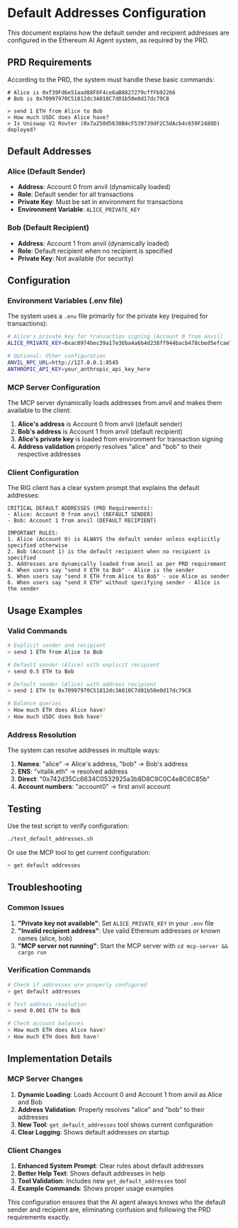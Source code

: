 # Default Addresses Configuration

This document explains how the default sender and recipient addresses are configured in the Ethereum AI Agent system, as required by the PRD.

## PRD Requirements

According to the PRD, the system must handle these basic commands:
```
# Alice is 0xf39Fd6e51aad88F6F4ce6aB8827279cffFb92266
# Bob is 0x70997970C51812dc3A010C7d01b50e0d17dc79C8

> send 1 ETH from Alice to Bob
> How much USDC does Alice have?
> Is Uniswap V2 Router (0x7a250d5630B4cF539739dF2C5dAcb4c659F2488D) deployed?
```

## Default Addresses

### Alice (Default Sender)
- **Address**: Account 0 from anvil (dynamically loaded)
- **Role**: Default sender for all transactions
- **Private Key**: Must be set in environment for transactions
- **Environment Variable**: `ALICE_PRIVATE_KEY`

### Bob (Default Recipient)
- **Address**: Account 1 from anvil (dynamically loaded)
- **Role**: Default recipient when no recipient is specified
- **Private Key**: Not available (for security)

## Configuration

### Environment Variables (.env file)

The system uses a `.env` file primarily for the private key (required for transactions):

```bash
# Alice's private key for transaction signing (Account 0 from anvil)
ALICE_PRIVATE_KEY=0xac0974bec39a17e36ba4a6b4d238ff944bacb478cbed5efcae784d7bf4f2ff80

# Optional: Other configuration
ANVIL_RPC_URL=http://127.0.0.1:8545
ANTHROPIC_API_KEY=your_anthropic_api_key_here
```

### MCP Server Configuration

The MCP server dynamically loads addresses from anvil and makes them available to the client:

1. **Alice's address** is Account 0 from anvil (default sender)
2. **Bob's address** is Account 1 from anvil (default recipient)
3. **Alice's private key** is loaded from environment for transaction signing
4. **Address validation** properly resolves "alice" and "bob" to their respective addresses

### Client Configuration

The RIG client has a clear system prompt that explains the default addresses:

```
CRITICAL DEFAULT ADDRESSES (PRD Requirements):
- Alice: Account 0 from anvil (DEFAULT SENDER)
- Bob: Account 1 from anvil (DEFAULT RECIPIENT)

IMPORTANT RULES:
1. Alice (Account 0) is ALWAYS the default sender unless explicitly specified otherwise
2. Bob (Account 1) is the default recipient when no recipient is specified
3. Addresses are dynamically loaded from anvil as per PRD requirement
4. When users say "send X ETH to Bob" - Alice is the sender
5. When users say "send X ETH from Alice to Bob" - use Alice as sender
6. When users say "send X ETH" without specifying sender - Alice is the sender
```

## Usage Examples

### Valid Commands

```bash
# Explicit sender and recipient
> send 1 ETH from Alice to Bob

# Default sender (Alice) with explicit recipient
> send 0.5 ETH to Bob

# Default sender (Alice) with address recipient
> send 1 ETH to 0x70997970C51812dc3A010C7d01b50e0d17dc79C8

# Balance queries
> How much ETH does Alice have?
> How much USDC does Bob have?
```

### Address Resolution

The system can resolve addresses in multiple ways:

1. **Names**: "alice" → Alice's address, "bob" → Bob's address
2. **ENS**: "vitalik.eth" → resolved address
3. **Direct**: "0x742d35Cc6634C0532925a3b8D8C9C0C4e8C6C85b"
4. **Account numbers**: "account0" → first anvil account

## Testing

Use the test script to verify configuration:

```bash
./test_default_addresses.sh
```

Or use the MCP tool to get current configuration:

```bash
> get default addresses
```

## Troubleshooting

### Common Issues

1. **"Private key not available"**: Set `ALICE_PRIVATE_KEY` in your `.env` file
2. **"Invalid recipient address"**: Use valid Ethereum addresses or known names (alice, bob)
3. **"MCP server not running"**: Start the MCP server with `cd mcp-server && cargo run`

### Verification Commands

```bash
# Check if addresses are properly configured
> get default addresses

# Test address resolution
> send 0.001 ETH to Bob

# Check account balances
> How much ETH does Alice have?
> How much ETH does Bob have?
```

## Implementation Details

### MCP Server Changes

1. **Dynamic Loading**: Loads Account 0 and Account 1 from anvil as Alice and Bob
2. **Address Validation**: Properly resolves "alice" and "bob" to their addresses
3. **New Tool**: `get_default_addresses` tool shows current configuration
4. **Clear Logging**: Shows default addresses on startup

### Client Changes

1. **Enhanced System Prompt**: Clear rules about default addresses
2. **Better Help Text**: Shows default addresses in help
3. **Tool Validation**: Includes new `get_default_addresses` tool
4. **Example Commands**: Shows proper usage examples

This configuration ensures that the AI agent always knows who the default sender and recipient are, eliminating confusion and following the PRD requirements exactly.
